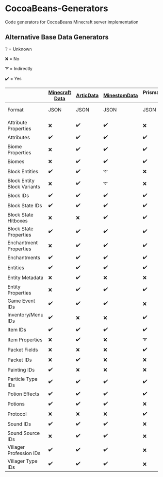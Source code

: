 # CocoaBeans-Generators
Code generators for CocoaBeans Minecraft server implementation


## Alternative Base Data Generators
❔ = Unknown

❌ = No

➰ = Indirectly

✔️ = Yes

| | [Minecraft Data](https://wiki.vg/Data_Generators) | [ArticData](https://github.com/Articdive/ArticData) | [MinestomData](https://github.com/Minestom/MinestomDataGenerator) | PrismarineJS/[minecraft-data](https://github.com/PrismarineJS/minecraft-data) | [Burger](https://github.com/TkTech/Burger) | [Pixlyzer](https://gitlab.bixilon.de/bixilon/pixlyzer/)
| --- | --- | --- | --- | --- | --- | --- |
| Format | JSON | JSON | JSON | JSON | JSON | JSON or MBF |
| | | | | | | |
| Attribute Properties        | ❌ | ✔️ | ✔️ | ❌ | ❔ | ❌ |
| Attributes                  | ✔️ | ✔️ | ✔️ | ✔️ | ❔ | ❌ |
| Biome Properties            | ❌ | ✔️ | ✔️ | ✔️ | ❔ | ✔️ |
| Biomes                      | ❌ | ✔️ | ✔️ | ✔️ | ❔ | ✔️ |
| Block Entities              | ✔️ | ✔️ | ➰ | ❌ | ✔️ | ✔️ |
| Block Entity Block Variants | ❌ | ✔️ | ➰ | ❌ | ✔️ | ➰ |
| Block IDs                   | ✔️ | ✔️ | ✔️ | ✔️ | ✔️ | ✔️ |
| Block State IDs             | ✔️ | ✔️ | ✔️ | ✔️ | ✔️ | ✔️ |
| Block State Hitboxes        | ❌ | ❌ | ✔️ | ✔️ | ❔ | ➰ |
| Block State Properties      | ✔️ | ✔️ | ✔️ | ✔️ | ✔️ | ✔️ |
| Enchantment Properties      | ❌ | ✔️ | ✔️ | ✔️ | ❔ | ✔️ |
| Enchantments                | ✔️ | ✔️ | ✔️ | ✔️ | ❔ | ✔️ |
| Entities                    | ✔️ | ✔️ | ✔️ | ✔️ | ✔️ | ✔️ |
| Entity Metadata             | ❌ | ✔️ | ❌ | ❌ | ✔️ | ✔️ |
| Entity Properties           | ❌ | ✔️ | ✔️ | ✔️ | ✔️ | ✔️ |
| Game Event IDs              | ✔️ | ✔️ | ✔️ | ❌ | ❔ | ❌ |
| Inventory/Menu IDs          | ✔️ | ❌ | ❌ | ✔️ | ❔ | ✔️ |
| Item IDs                    | ✔️ | ✔️ | ✔️ | ✔️ | ✔️ | ✔️ |
| Item Properties             | ❌ | ✔️ | ❌ | ➰ | ❔ | ✔️ |
| Packet Fields               | ❌ | ❌ | ❌ | ✔️ | ✔️ | ❌ |
| Packet IDs                  | ❌ | ✔️ | ❌ | ❌ | ✔️ | ❌ |
| Painting IDs                | ✔️ | ❌ | ❌ | ❌ | ❔ | ✔️ |
| Particle Type IDs           | ✔️ | ✔️ | ✔️ | ✔️ | ➰ | ✔️ |
| Potion Effects              | ✔️ | ✔️ | ✔️ | ✔️ | ❔ | ✔️ |
| Potions                     | ✔️ | ✔️ | ✔️ | ❌ | ❔ | ✔️ |
| Protocol                    | ❌ | ❌ | ❌ | ✔️ | ❔ | ❌ |
| Sound IDs                   | ✔️ | ✔️ | ✔️ | ❌ | ✔️ | ✔️ |
| Sound Source IDs            | ❌ | ✔️ | ✔️ | ❌ | ❔ | ❌ |
| Villager Profession IDs     | ✔️ | ✔️ | ✔️ | ❌ | ❔ | ✔️ |
| Villager Type IDs           | ✔️ | ✔️ | ✔️ | ❌ | ❔ | ✔️ |
